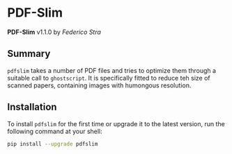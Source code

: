 PDF-Slim
==========

**PDF-Slim** v1.1.0 by *Federico Stra*

Summary
-------

`pdfslim` takes a number of PDF files and tries to optimize them through a suitable call to `ghostscript`. It is specifically fitted to reduce teh size of scanned papers, containing images with humongous resolution.

Installation
------------

To install `pdfslim` for the first time or upgrade it to the latest version, run the following command at your shell:

```bash
pip install --upgrade pdfslim
```
